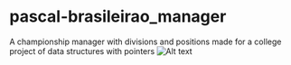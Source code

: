 # pascal-brasileirao_manager
A championship manager with divisions and positions made for a college project of data structures with pointers
![Alt text](https://github.com/barrosgusta/pascal-brasileirao_manager/blob/main/Screenshots/Screenshot%202023-07-13%20144935.png)
